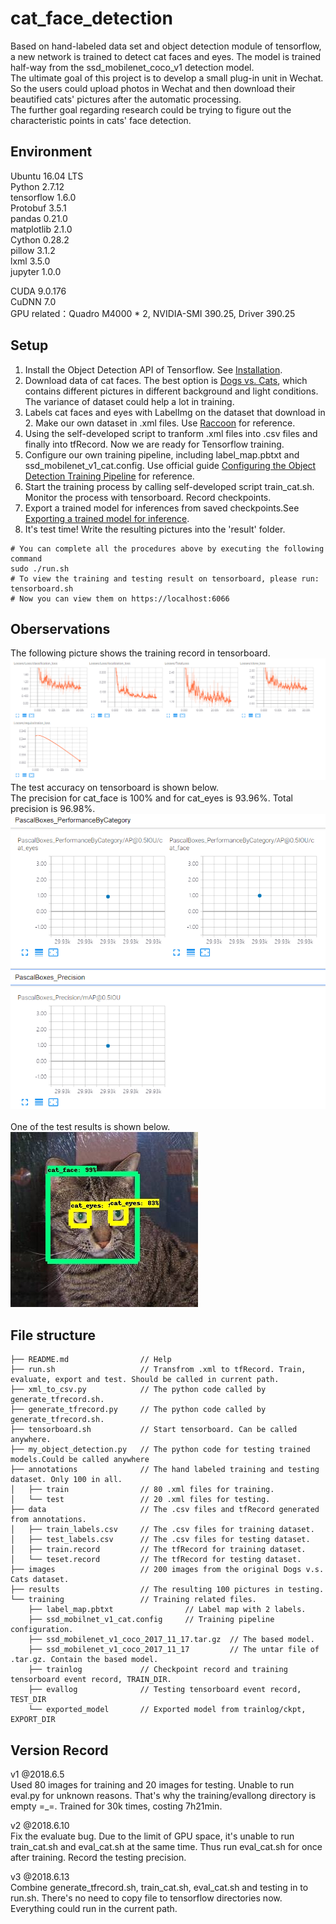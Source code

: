 # cat_face_detection
Based on hand-labeled data set and object detection module of tensorflow, a new network is trained to detect cat faces and eyes. The model is trained half-way from
the ssd_mobilenet_coco_v1 detection model. <br>
The ultimate goal of this project is to develop a small plug-in unit in Wechat. So the users could upload photos in Wechat and then download their beautified cats'
pictures after the automatic processing. <br>
The further goal regarding research could be trying to figure out the characteristic points in cats' face detection.

## Environment
Ubuntu 16.04 LTS <br>
Python 2.7.12 <br>
tensorflow 1.6.0 <br>
Protobuf 3.5.1 <br>
pandas 0.21.0 <br>
matplotlib 2.1.0 <br>
Cython 0.28.2 <br>
pillow 3.1.2 <br>
lxml 3.5.0 <br>
jupyter 1.0.0 <br>

CUDA 9.0.176 <br>
CuDNN 7.0 <br>
GPU related：Quadro M4000 * 2, NVIDIA-SMI 390.25, Driver 390.25

## Setup
1. Install the Object Detection API of Tensorflow. See [Installation](https://github.com/tensorflow/models/blob/master/research/object_detection/g3doc/installation.md).  
2. Download data of cat faces. The best option is [Dogs vs. Cats](https://www.kaggle.com/c/dogs-vs-cats), which contains different pictures in different background and light conditions. The variance of dataset could help a lot in training.
3. Labels cat faces and eyes with LabelImg on the dataset that download in 2. Make our own dataset in .xml files. Use [Raccoon](https://towardsdatascience.com/how-to-train-your-own-object-detector-with-tensorflows-object-detector-api-bec72ecfe1d9) for reference.  
4. Using the self-developed script to tranform .xml files into .csv files and finally into tfRecord. Now we are ready for Tensorflow training.
5. Configure our own training pipeline, including label_map.pbtxt and ssd_mobilenet_v1_cat.config. Use official guide [Configuring the Object Detection Training Pipeline](https://github.com/tensorflow/models/blob/master/research/object_detection/g3doc/configuring_jobs.md) for reference.  
6. Start the training process by calling self-developed script train_cat.sh. Monitor the process with tensorboard. Record checkpoints.
7. Export a trained model for inferences from saved checkpoints.See [Exporting a trained model for inference](https://github.com/tensorflow/models/blob/master/research/object_detection/g3doc/exporting_models.md).
8. It's test time! Write the resulting pictures into the 'result' folder.
```
# You can complete all the procedures above by executing the following command
sudo ./run.sh
# To view the training and testing result on tensorboard, please run:
tensorboard.sh
# Now you can view them on https://localhost:6066
```


## Oberservations
The following picture shows the training record in tensorboard.
![Loss](https://github.com/Orienfish/cat_face_detection/blob/old_version/pic/losses.png) <br>
The test accuracy on tensorboard is shown below. <br>
The precision for cat_face is 100% and for cat_eyes is 93.96%. Total precision is 96.98%. <br>
![Accuracy](https://github.com/Orienfish/cat_face_detection/blob/old_version/pic/precision.png) <br><br>
One of the test results is shown below. <br>
![img](https://github.com/Orienfish/cat_face_detection/blob/old_version/results/cat.0.jpg) <br>

## File structure
```
├── README.md                // Help
├── run.sh     				 // Transfrom .xml to tfRecord. Train, evaluate, export and test. Should be called in current path.
├── xml_to_csv.py            // The python code called by generate_tfrecord.sh.
├── generate_tfrecord.py     // The python code called by generate_tfrecord.sh.
├── tensorboard.sh           // Start tensorboard. Can be called anywhere.
├── my_object_detection.py   // The python code for testing trained models.Could be called anywhere
├── annotations              // The hand labeled training and testing dataset. Only 100 in all.
│   ├── train                // 80 .xml files for training.
│   └── test                 // 20 .xml files for testing.
├── data                     // The .csv files and tfRecord generated from annotations.
│   ├── train_labels.csv     // The .csv files for training dataset.
│   ├── test_labels.csv      // The .csv files for testing dataset.
│   ├── train.record         // The tfRecord for training dataset.
│   └── teset.record         // The tfRecord for testing dataset.
├── images                   // 200 images from the original Dogs v.s. Cats dataset.
├── results                  // The resulting 100 pictures in testing.
└── training                 // Training related files.
    ├── label_map.pbtxt                // Label map with 2 labels.
    ├── ssd_mobilnet_v1_cat.config     // Training pipeline configuration.
    ├── ssd_mobilenet_v1_coco_2017_11_17.tar.gz  // The based model.
    ├── ssd_mobilenet_v1_coco_2017_11_17         // The untar file of .tar.gz. Contain the based model.
    ├── trainlog             // Checkpoint record and training tensorboard event record, TRAIN_DIR.
    ├── evallog              // Testing tensorboard event record, TEST_DIR
    └── exported_model       // Exported model from trainlog/ckpt, EXPORT_DIR
```

## Version Record
v1 @2018.6.5 <br>
Used 80 images for training and 20 images for testing.
Unable to run eval.py for unknown reasons. That's why the training/evallong directory is empty =_=.
Trained for 30k times, costing 7h21min. <br>

v2 @2018.6.10 <br>
Fix the evaluate bug. Due to the limit of GPU space, it's unable to run train_cat.sh and eval_cat.sh at the same time.
Thus run eval_cat.sh for once after training. Record the testing precision.

v3 @2018.6.13 <br>
Combine generate_tfrecord.sh, train_cat.sh, eval_cat.sh and testing in to run.sh.
There's no need to copy file to tensorflow directories now. Everything could run in the current path.
